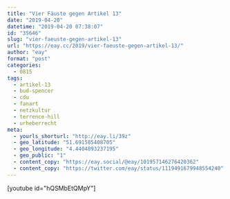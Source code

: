 ```yaml
---
title: "Vier Fäuste gegen Artikel 13"
date: "2019-04-20"
datetime: "2019-04-20 07:38:07"
id: "35646"
slug: "vier-faeuste-gegen-artikel-13"
url: "https://eay.cc/2019/vier-faeuste-gegen-artikel-13/"
author: "eay"
format: "post"
categories:
  - 0815
tags:
  - artikel-13
  - bud-spencer
  - cdu
  - fanart
  - netzkultur
  - terrence-hill
  - urheberrecht
meta:
  - yourls_shorturl: "http://eay.li/39z"
  - geo_latitude: "51.691585408705"
  - geo_longitude: "4.4404893237195"
  - geo_public: "1"
  - content_copy: "https://eay.social/@eay/101957146276420362"
  - content_copy: "https://twitter.com/eay/status/1119491679948554240"
---
```


\[youtube id="hQSMbEtQMpY"\]
